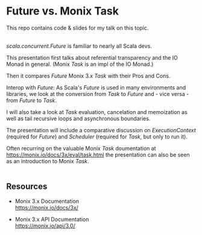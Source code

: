 # Future vs. Monix Task

This repo contains code & slides for my talk on this topic.
<br/>
<br/>

*scala.concurrent.Future* is familiar to nearly all Scala devs.

This presentation first talks about referential transparency and the IO Monad in general.
(Monix *Task* is an impl of the IO Monad.)

Then it compares *Future* Monix 3.x *Task* with their Pros and Cons.

Interop with *Future*: As Scala's *Future* is used in many environments and libraries, we look at
the conversion from *Task* to *Future* and - vice versa - from *Future* to *Task*.

I will also take a look at *Task* evaluation, cancelation and memoization as well as tail recursive loops
and asynchronous boundaries.

The presentation will include a comparative discussion on *ExecutionContext* (required for *Future*)
and *Scheduler* (required for *Task*, but only to run it).

Often recurring on the valuable Monix *Task* doumentation at https://monix.io/docs/3x/eval/task.html
the presentation can also be seen as an introduction to Monix *Task*.
<br/>
<br/>

## Resources

- Monix 3.x Documentation<br/>
  https://monix.io/docs/3x/

- Monix 3.x API Documentation<br/>
  https://monix.io/api/3.0/

